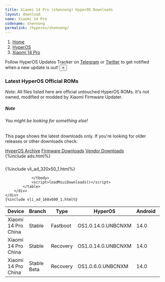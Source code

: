 ```yaml
---
title: Xiaomi 14 Pro (shennong) HyperOS Downloads
layout: download
name: Xiaomi 14 Pro
codename: shennong
permalink: /hyperos/shennong/
---
```

<nav aria-label="breadcrumb">
    <ol class="breadcrumb">
        <li class="breadcrumb-item"><a href="/">Home</a></li>
        <li class="breadcrumb-item"><a href="/hyperos/">HyperOS</a></li>
        <li class="breadcrumb-item active" aria-current="page"><a href="/hyperos/shennong/">Xiaomi 14 Pro</a></li>
    </ol>
</nav>
<div class="alert alert-primary alert-dismissible fade show" role="alert">
    Follow HyperOS Updates Tracker on <a href="https://t.me/MIUIUpdatesTracker" class="alert-link">Telegram</a>
     or <a href="https://twitter.com/MiFwUpdater" class="alert-link">Twitter</a> to get notified when a new update is out!
    <button type="button" class="close" data-dismiss="alert" aria-label="Close">
        <span aria-hidden="true">&times;</span>
    </button>
</div>

### Latest HyperOS Official ROMs
*Note*: All files listed here are official untouched HyperOS ROMs. It's not owned, modified or modded by Xiaomi Firmware Updater.
<div class="card">
  <div class="card-body">
    <h5 class="card-title">Note</h5>
    <h6 class="card-subtitle mb-2 text-muted">You might be looking for something else!</h6>
    <p class="card-text">This page shows the latest downloads only.
     If you're looking for older releases or other downloads check:</p>
    <a href="/archive/hyperos/shennong/" class="card-link">HyperOS Archive</a>
    <a href="/firmware/shennong/" class="card-link">Firmware Downloads</a>
    <a href="/vendor/shennong/" class="card-link">Vendor Downloads</a>
  </div>
</div>
{%include ads.html%}
<div class="row justify-content-center">
    <div class="col-10">
        <div class="table-responsive-md" style="margin-top: 25px;">
            {%include vli_ad_320x50_1.html%}
            <table id="miui" class="display dt-responsive nowrap compact table table-striped table-hover table-sm">
                <thead class="thead-dark">
                    <tr>
                        <th data-ref="device">Device</th>
                        <th data-ref="branch">Branch</th>
                        <th data-ref="type">Type</th>
                        <th data-ref="miui">HyperOS</th>
                        <th data-ref="android">Android</th>
                        <th data-ref="size">Size</th>
                        <th data-ref="size">Date</th>
                        <th data-ref="link">Link</th>
                    </tr>
                </thead>
                <tbody>
                <tr><td>Xiaomi 14 Pro China</td><td>Stable</td><td>Fastboot</td><td>OS1.0.14.0.UNBCNXM</td><td>14.0</td><td>8.3 GB</td><td>2023-11-02</td><td><a href="/hyperos/shennong/stable/OS1.0.14.0.UNBCNXM/">Download</a></td></tr>
<tr><td>Xiaomi 14 Pro China</td><td>Stable</td><td>Recovery</td><td>OS1.0.14.0.UNBCNXM</td><td>14.0</td><td>5.8 GB</td><td>2023-11-02</td><td><a href="/hyperos/shennong/stable/OS1.0.14.0.UNBCNXM/">Download</a></td></tr>
<tr><td>Xiaomi 14 Pro China</td><td>Stable Beta</td><td>Recovery</td><td>OS1.0.6.0.UNBCNXM</td><td>14.0</td><td>5.8 GB</td><td>2023-10-26</td><td><a href="/hyperos/shennong/stable beta/OS1.0.6.0.UNBCNXM/">Download</a></td></tr>

                </tbody>
                <script>loadMiuiDownloads()</script>
            </table>
        </div>
    </div>
    {%include vli_ad_160x600_1.html%}
</div>
